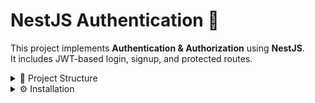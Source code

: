 # NestJS Authentication 🚀

This project implements **Authentication & Authorization** using **NestJS**.  
It includes JWT-based login, signup, and protected routes.  

<details>
<summary>📂 Project Structure</summary>

Nest-auth/
│── src/
│ ├── auth/
│ │ ├── auth.controller.ts
│ │ ├── auth.service.ts
│ │ ├── auth.module.ts
│ │ └── jwt.strategy.ts
│ ├── user/
│ │ ├── user.controller.ts
│ │ ├── user.service.ts
│ │ └── user.module.ts
│ ├── app.module.ts
│ └── main.ts
│
├── .env
├── package.json
├── tsconfig.json
└── README.md


</details>

<details>
<summary>⚙️ Installation</summary>

```bash
# Clone the repository
git clone https://github.com/Aftab1999/Nest-auth.git

# Go inside the project
cd Nest-auth

# Install dependencies
npm install


</details> <details> <summary>🚀 Running the Project</summary>

# Start development server
npm run start:dev


The app will run at:
👉 http://localhost:3000

</details> <details> <summary>🔑 Authentication Features</summary>

User Registration (Signup)

User Login with JWT

Protected Routes using JwtAuthGuard

Role-based Access (if enabled)

</details> <details> <summary>📌 API Endpoints</summary>
Auth Routes

POST /auth/signup → Register a new user

POST /auth/login → Login user & return JWT

GET /auth/profile → Get logged-in user details (JWT required)

User Routes

GET /user/:id → Get user by ID

GET /user → Get all users (protected)

</details> <details> <summary>🛠️ Technologies Used</summary>

NestJS (Framework)

TypeScript

JWT (Authentication)

bcrypt (Password Hashing)

MongoDB / PostgreSQL (Database – depending on configuration)

</details>